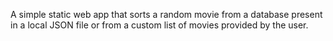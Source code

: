 A simple static web app that sorts a random movie from a database present in a local JSON file or from a custom list of movies provided by the user.
